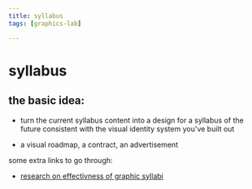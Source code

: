 ```yaml
---
title: syllabus
tags: [graphics-lab]

---
```


# syllabus

## the basic idea:
* turn the current syllabus content into a design for a syllabus of the future consistent with the visual identity system you've built out

* a visual roadmap, a contract, an advertisement


some extra links to go through:
- [research on effectivness of graphic syllabi](https://files.eric.ed.gov/fulltext/EJ1341918.pdf)